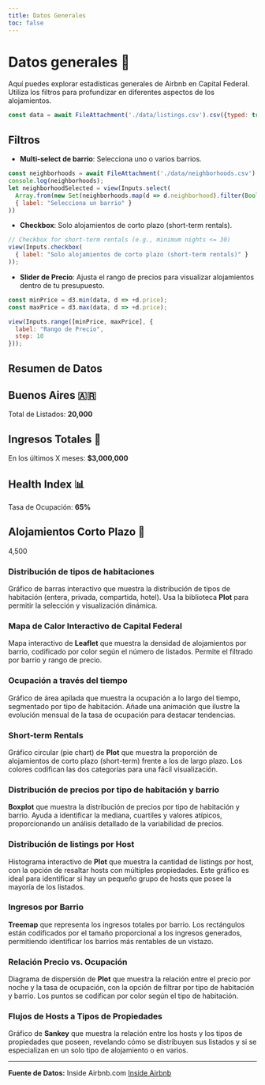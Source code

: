 ```yaml
---
title: Datos Generales
toc: false
---
```


# Datos generales 🚀

Aquí puedes explorar estadísticas generales de Airbnb en Capital Federal. Utiliza los filtros para profundizar en diferentes aspectos de los alojamientos.
```js
const data = await FileAttachment('./data/listings.csv').csv({typed: true});
```

## Filtros

- **Multi-select de barrio**: Selecciona uno o varios barrios.
```js
const neighborhoods = await FileAttachment('./data/neighborhoods.csv').csv({ typed: true })
console.log(neighborhoods);
let neighborhoodSelected = view(Inputs.select(
  Array.from(new Set(neighborhoods.map(d => d.neighborhood).filter(Boolean))),
  { label: "Selecciona un barrio" }
))
```
- **Checkbox**: Solo alojamientos de corto plazo (short-term rentals).
```js
// Checkbox for short-term rentals (e.g., minimum nights <= 30)
view(Inputs.checkbox(
  { label: "Solo alojamientos de corto plazo (short-term rentals)" }
));
```
- **Slider de Precio**: Ajusta el rango de precios para visualizar alojamientos dentro de tu presupuesto.
```js
const minPrice = d3.min(data, d => +d.price);
const maxPrice = d3.max(data, d => +d.price);

view(Inputs.range([minPrice, maxPrice], {
  label: "Rango de Precio",
  step: 10
}));
```

## Resumen de Datos

<div class="grid grid-cols-4 gap-4">
  <div class="card">
    <h2>Buenos Aires 🇦🇷</h2>
    <span class="big">Total de Listados: <b>20,000</b></span>
  </div>
  <div class="card">
    <h2>Ingresos Totales 💸</h2>
    <span class="big">En los últimos X meses: <b>$3,000,000</b></span>
  </div>
  <div class="card">
    <h2>Health Index 📊</h2>
    <span class="big">Tasa de Ocupación: <b>65%</b></span>
  </div>
  <div class="card">
    <h2>Alojamientos Corto Plazo 📆</h2>
    <span class="big">4,500</span>
  </div>
</div>

### Distribución de tipos de habitaciones

Gráfico de barras interactivo que muestra la distribución de tipos de habitación (entera, privada, compartida, hotel). Usa la biblioteca **Plot** para permitir la selección y visualización dinámica.

### Mapa de Calor Interactivo de Capital Federal

Mapa interactivo de **Leaflet** que muestra la densidad de alojamientos por barrio, codificado por color según el número de listados. Permite el filtrado por barrio y rango de precio.

### Ocupación a través del tiempo

Gráfico de área apilada que muestra la ocupación a lo largo del tiempo, segmentado por tipo de habitación. Añade una animación que ilustre la evolución mensual de la tasa de ocupación para destacar tendencias.

### Short-term Rentals

Gráfico circular (pie chart) de **Plot** que muestra la proporción de alojamientos de corto plazo (short-term) frente a los de largo plazo. Los colores codifican las dos categorías para una fácil visualización.

### Distribución de precios por tipo de habitación y barrio

**Boxplot** que muestra la distribución de precios por tipo de habitación y barrio. Ayuda a identificar la mediana, cuartiles y valores atípicos, proporcionando un análisis detallado de la variabilidad de precios.

### Distribución de listings por Host

Histograma interactivo de **Plot** que muestra la cantidad de listings por host, con la opción de resaltar hosts con múltiples propiedades. Este gráfico es ideal para identificar si hay un pequeño grupo de hosts que posee la mayoría de los listados.

### Ingresos por Barrio

**Treemap** que representa los ingresos totales por barrio. Los rectángulos están codificados por el tamaño proporcional a los ingresos generados, permitiendo identificar los barrios más rentables de un vistazo.

### Relación Precio vs. Ocupación

Diagrama de dispersión de **Plot** que muestra la relación entre el precio por noche y la tasa de ocupación, con la opción de filtrar por tipo de habitación y barrio. Los puntos se codifican por color según el tipo de habitación.

### Flujos de Hosts a Tipos de Propiedades

Gráfico de **Sankey** que muestra la relación entre los hosts y los tipos de propiedades que poseen, revelando cómo se distribuyen sus listados y si se especializan en un solo tipo de alojamiento o en varios.

---

**Fuente de Datos:** Inside Airbnb.com [Inside Airbnb](https://insideairbnb.com/get-the-data/)